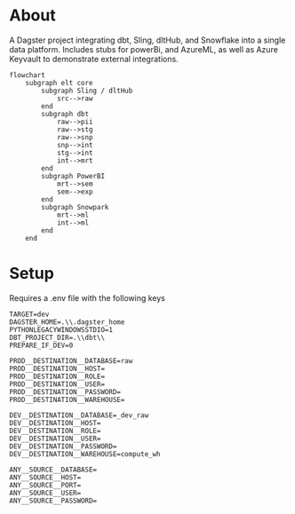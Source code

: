 # About
A Dagster project integrating dbt, Sling, dltHub, and Snowflake into a single data platform.
Includes stubs for powerBi, and AzureML, as well as Azure Keyvault to demonstrate
external integrations.


``` mermaid
flowchart
    subgraph elt core
        subgraph Sling / dltHub 
            src-->raw
        end
        subgraph dbt 
            raw-->pii
            raw-->stg
            raw-->snp
            snp-->int
            stg-->int
            int-->mrt
        end
        subgraph PowerBI
            mrt-->sem
            sem-->exp
        end
        subgraph Snowpark
            mrt-->ml
            int-->ml
        end
    end
```

# Setup
Requires a .env file with the following keys
```
TARGET=dev
DAGSTER_HOME=.\\.dagster_home
PYTHONLEGACYWINDOWSSTDIO=1
DBT_PROJECT_DIR=.\\dbt\\
PREPARE_IF_DEV=0

PROD__DESTINATION__DATABASE=raw
PROD__DESTINATION__HOST=
PROD__DESTINATION__ROLE=
PROD__DESTINATION__USER=
PROD__DESTINATION__PASSWORD=
PROD__DESTINATION__WAREHOUSE=

DEV__DESTINATION__DATABASE=_dev_raw
DEV__DESTINATION__HOST=
DEV__DESTINATION__ROLE=
DEV__DESTINATION__USER=
DEV__DESTINATION__PASSWORD=
DEV__DESTINATION__WAREHOUSE=compute_wh

ANY__SOURCE__DATABASE=
ANY__SOURCE__HOST=
ANY__SOURCE__PORT=
ANY__SOURCE__USER=
ANY__SOURCE__PASSWORD=
```